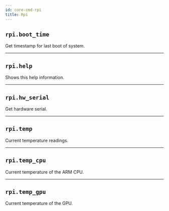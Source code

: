 ```yaml
---
id: core-cmd-rpi
title: Rpi
---
```


## `rpi.boot_time`

Get timestamp for last boot of system.


----
## `rpi.help`

Shows this help information.


----
## `rpi.hw_serial`

Get hardware serial.


----
## `rpi.temp`

Current temperature readings.


----
## `rpi.temp_cpu`

Current temperature of the ARM CPU.


----
## `rpi.temp_gpu`

Current temperature of the GPU.
